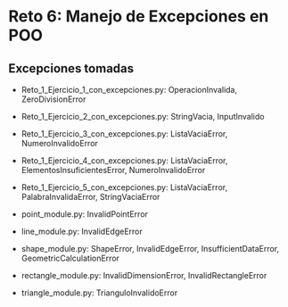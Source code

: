 # Reto 6: Manejo de Excepciones en POO

## Excepciones tomadas

- Reto_1_Ejercicio_1_con_excepciones.py: OperacionInvalida, ZeroDivisionError
- Reto_1_Ejercicio_2_con_excepciones.py: StringVacia, InputInvalido
- Reto_1_Ejercicio_3_con_excepciones.py: ListaVaciaError, NumeroInvalidoError
- Reto_1_Ejercicio_4_con_excepciones.py: ListaVaciaError, ElementosInsuficientesError, NumeroInvalidoError
- Reto_1_Ejercicio_5_con_excepciones.py: ListaVaciaError, PalabraInvalidaError, StringVaciaError

- point_module.py: InvalidPointError
- line_module.py: InvalidEdgeError
- shape_module.py: ShapeError, InvalidEdgeError, InsufficientDataError,   GeometricCalculationError
- rectangle_module.py: InvalidDimensionError, InvalidRectangleError
- triangle_module.py: TrianguloInvalidoError